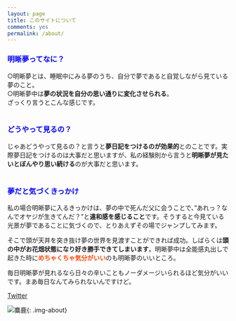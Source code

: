 ```yaml
---
layout: page
title: このサイトについて
comments: yes
permalink: /about/
---
```



### <font color="Blue">明晰夢ってなに？</font>

○明晰夢とは、睡眠中にみる夢のうち、自分で夢であると自覚しながら見ている夢のこと。  
○明晰夢中は**夢の状況を自分の思い通りに変化させられる**。  
ざっくり言うとこんな感じです。  
<br>
### <font color="Blue">どうやって見るの？</font>
じゃあどうやって見るの？と言うと**夢日記をつけるのが効果的**とのことです。実際夢日記をつけるのは大事だと思いますが、私の経験則から言うと**明晰夢が見たいとぼんやり思い続ける**のが大事だと思います。  
<br>
### <font color="Blue">夢だと気づくきっかけ</font>
私の場合明晰夢に入るきっかけは、夢の中で死んだ父に会うことで、”あれっ？なんでオヤジが生きてんだ？”と**違和感を感じること**です。そうすると今見ている光景が夢であることに気づくので、とりあえずその場でジャンプしてみます。

そこで頭が天井を突き抜け夢の世界を見渡すことができれば成功。しばらくは**頭の中がお花畑状態になり好き勝手できてしまいます**。明晰夢中は全能感丸出しで起きた時に<font color="OrangeRed"><strong>めちゃくちゃ気分がいい</strong></font>のも明晰夢のいいところ。

毎日明晰夢が見れるなら日々の辛いこともノーダメージいられるほど気分がいいです。まあ毎日なんてみられないんですけど。


[Twitter](https://twitter.com/barazou  "Twitter")


![麋鹿](https://karate-bakabon.github.io/diary/images/cat.jpg){: .img-about}